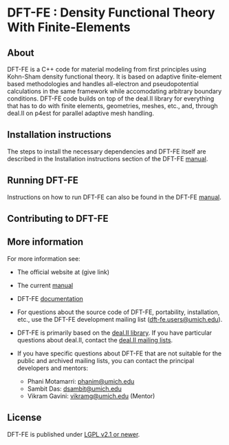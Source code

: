 DFT-FE : Density Functional Theory With Finite-Elements 
=======================================================


About
-----

DFT-FE is a C++ code for material modeling from first principles using Kohn-Sham density functional theory.
It is based on adaptive finite-element based methodologies and handles all-electron and pseudopotential calculations in the 
same framework while accomodating arbitrary boundary conditions. DFT-FE code builds on top of the deal.II library for everything 
that has to do with finite elements, geometries, meshes, etc., and, through deal.II on p4est for parallel adaptive mesh handling. 



Installation instructions
-------------------------

The steps to install the necessary dependencies and DFT-FE itself are described
in the Installation instructions section of the DFT-FE [manual](https://bitbucket.org/dftfedevelopers/dftfe/downloads/manual.pdf).



Running DFT-FE
--------------

Instructions on how to run DFT-FE can also be found in the DFT-FE [manual](https://bitbucket.org/dftfedevelopers/dftfe/downloads/manual.pdf). 



Contributing to DFT-FE
----------------------




More information
----------------

For more information see:

 - The official website at (give link)
 
 - The current [manual](https://bitbucket.org/dftfedevelopers/dftfe/downloads/manual.pdf)

 - DFT-FE [documentation](https://dftfedevelopers.github.io/dftfe/)

 - For questions about the source code of DFT-FE, portability, installation, etc., use the DFT-FE development mailing list (dft-fe.users@umich.edu).
 
 - DFT-FE is primarily based on the [deal.II library](http://www.dealii.org/). If you have particular questions about deal.II, contact the [deal.II mailing lists](https://www.dealii.org/mail.html).
 
 - If you have specific questions about DFT-FE that are not suitable for the public and archived mailing lists, you can contact the principal developers and mentors:

    - Phani Motamarri: phanim@umich.edu
    - Sambit Das: dsambit@umich.edu
    - Vikram Gavini: vikramg@umich.edu (Mentor)



License
-------

DFT-FE is published under [LGPL v2.1 or newer](LICENSE).
